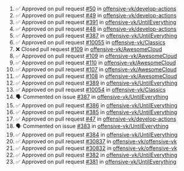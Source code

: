 <!--START_SECTION:activity-->
1. ✅ Approved on pull request [#50](https://github.com/offensive-vk/develop-actions/pull/50) in [offensive-vk/develop-actions](https://github.com/offensive-vk/develop-actions)
2. ✅ Approved on pull request [#49](https://github.com/offensive-vk/develop-actions/pull/49) in [offensive-vk/develop-actions](https://github.com/offensive-vk/develop-actions)
3. ✅ Approved on pull request [#391](https://github.com/offensive-vk/UntilEverything/pull/391) in [offensive-vk/UntilEverything](https://github.com/offensive-vk/UntilEverything)
4. ✅ Approved on pull request [#48](https://github.com/offensive-vk/develop-actions/pull/48) in [offensive-vk/develop-actions](https://github.com/offensive-vk/develop-actions)
5. ✅ Approved on pull request [#387](https://github.com/offensive-vk/UntilEverything/pull/387) in [offensive-vk/UntilEverything](https://github.com/offensive-vk/UntilEverything)
6. ✅ Approved on pull request [#10055](https://github.com/offensive-vk/Classics/pull/10055) in [offensive-vk/Classics](https://github.com/offensive-vk/Classics)
7. ❌ Closed pull request [#109](https://github.com/offensive-vk/AwesomeCloud/pull/109) in [offensive-vk/AwesomeCloud](https://github.com/offensive-vk/AwesomeCloud)
8. ✅ Approved on pull request [#109](https://github.com/offensive-vk/AwesomeCloud/pull/109) in [offensive-vk/AwesomeCloud](https://github.com/offensive-vk/AwesomeCloud)
9. ✅ Approved on pull request [#110](https://github.com/offensive-vk/AwesomeCloud/pull/110) in [offensive-vk/AwesomeCloud](https://github.com/offensive-vk/AwesomeCloud)
10. ✅ Approved on pull request [#107](https://github.com/offensive-vk/AwesomeCloud/pull/107) in [offensive-vk/AwesomeCloud](https://github.com/offensive-vk/AwesomeCloud)
11. ✅ Approved on pull request [#108](https://github.com/offensive-vk/AwesomeCloud/pull/108) in [offensive-vk/AwesomeCloud](https://github.com/offensive-vk/AwesomeCloud)
12. ✅ Approved on pull request [#389](https://github.com/offensive-vk/UntilEverything/pull/389) in [offensive-vk/UntilEverything](https://github.com/offensive-vk/UntilEverything)
13. ✅ Approved on pull request [#10054](https://github.com/offensive-vk/Classics/pull/10054) in [offensive-vk/Classics](https://github.com/offensive-vk/Classics)
14. 🗣 Commented on issue [#387](https://github.com/offensive-vk/UntilEverything/issues/387) in [offensive-vk/UntilEverything](https://github.com/offensive-vk/UntilEverything)
15. ✅ Approved on pull request [#386](https://github.com/offensive-vk/UntilEverything/pull/386) in [offensive-vk/UntilEverything](https://github.com/offensive-vk/UntilEverything)
16. ✅ Approved on pull request [#385](https://github.com/offensive-vk/UntilEverything/pull/385) in [offensive-vk/UntilEverything](https://github.com/offensive-vk/UntilEverything)
17. ✅ Approved on pull request [#47](https://github.com/offensive-vk/develop-actions/pull/47) in [offensive-vk/develop-actions](https://github.com/offensive-vk/develop-actions)
18. 🗣 Commented on issue [#383](https://github.com/offensive-vk/UntilEverything/issues/383) in [offensive-vk/UntilEverything](https://github.com/offensive-vk/UntilEverything)
19. ✅ Approved on pull request [#384](https://github.com/offensive-vk/UntilEverything/pull/384) in [offensive-vk/UntilEverything](https://github.com/offensive-vk/UntilEverything)
20. ✅ Approved on pull request [#30837](https://github.com/offensive-vk/offensive-vk/pull/30837) in [offensive-vk/offensive-vk](https://github.com/offensive-vk/offensive-vk)
21. ✅ Approved on pull request [#30832](https://github.com/offensive-vk/offensive-vk/pull/30832) in [offensive-vk/offensive-vk](https://github.com/offensive-vk/offensive-vk)
22. ✅ Approved on pull request [#382](https://github.com/offensive-vk/UntilEverything/pull/382) in [offensive-vk/UntilEverything](https://github.com/offensive-vk/UntilEverything)
23. ✅ Approved on pull request [#381](https://github.com/offensive-vk/UntilEverything/pull/381) in [offensive-vk/UntilEverything](https://github.com/offensive-vk/UntilEverything)
<!--END_SECTION:activity-->